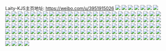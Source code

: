 Laity-KJS主页地址: https://weibo.com/u/3951915026 
![](https://wx4.sinaimg.cn/mw2000/eb8d7012ly1h9e4o6jf73j22sk340x6q.jpg) 
![](https://wx4.sinaimg.cn/mw2000/eb8d7012ly1h9e4o7ams2j22c0340u0x.jpg) 
![](https://wx4.sinaimg.cn/mw2000/eb8d7012ly1h9e4o9w4slj21s035s4qs.jpg) 
![](https://wx4.sinaimg.cn/mw2000/eb8d7012ly1h9e4o5ksarj22bz3401kz.jpg) 
![](https://wx4.sinaimg.cn/mw2000/eb8d7012ly1h9e4oat9wzj22c0340b2b.jpg) 
![](https://wx4.sinaimg.cn/mw2000/eb8d7012ly1h9e4oc9em9j23402c0kjn.jpg) 
![](https://wx4.sinaimg.cn/mw2000/eb8d7012ly1h9e4odak3zj22c03401kz.jpg) 
![](https://wx4.sinaimg.cn/mw2000/eb8d7012ly1h9e4ofc390j21s035sqv7.jpg) 
![](https://wx4.sinaimg.cn/mw2000/eb8d7012ly1h9e4ohl5eqj22c02c0kjm.jpg) 
![](https://wx4.sinaimg.cn/mw2000/eb8d7012ly1h93p8dh5hhj22c02c0kjm.jpg) 
![](https://wx4.sinaimg.cn/mw2000/eb8d7012ly1h93p8bpklbj235s300hdu.jpg) 
![](https://wx4.sinaimg.cn/mw2000/eb8d7012ly1h8l3qovniqj22c0340x6t.jpg) 
![](https://wx4.sinaimg.cn/mw2000/eb8d7012ly1h8l3qrnaugj22ch3404qs.jpg) 
![](https://wx4.sinaimg.cn/mw2000/eb8d7012ly1h8l3qs76t2j21bn1rjwxh.jpg) 
![](https://wx4.sinaimg.cn/mw2000/eb8d7012ly1h8l3qszka2j2340340x6q.jpg) 
![](https://wx4.sinaimg.cn/mw2000/eb8d7012ly1h8l3qmfgn8j23403404qr.jpg) 
![](https://wx4.sinaimg.cn/mw2000/eb8d7012ly1h8l3qtiusyj21qh1qhe81.jpg) 
![](https://wx4.sinaimg.cn/mw2000/eb8d7012ly1h7y170a6vqj223z22tu0x.jpg) 
![](https://wx4.sinaimg.cn/mw2000/eb8d7012ly1h7y171qiktj21qz2c0hdt.jpg) 
![](https://wx4.sinaimg.cn/mw2000/eb8d7012ly1h7y172u3ekj21li2eab29.jpg) 
![](https://wx4.sinaimg.cn/mw2000/eb8d7012ly1h7y1744fywj21sn2dqu0x.jpg) 
![](https://wx4.sinaimg.cn/mw2000/eb8d7012ly1h7y176untfj22c0340e84.jpg) 
![](https://wx4.sinaimg.cn/mw2000/eb8d7012ly1h7y16zkxb2j22fa2fa4qr.jpg) 
![](https://wx4.sinaimg.cn/mw2000/eb8d7012ly1h6z2nfse75j2340340qv7.jpg) 
![](https://wx4.sinaimg.cn/mw2000/eb8d7012ly1h6z2nnewywj23402c01l0.jpg) 
![](https://wx4.sinaimg.cn/mw2000/eb8d7012ly1h6z2nqj2h9j21v51rqkjl.jpg) 
![](https://wx4.sinaimg.cn/mw2000/eb8d7012ly1h6z2o3gmjfj22c02c0x6q.jpg) 
![](https://wx4.sinaimg.cn/mw2000/eb8d7012ly1h6z2odsyj4j22c03404qs.jpg) 
![](https://wx4.sinaimg.cn/mw2000/eb8d7012ly1h6z2n75wgvj234022nb2b.jpg) 
![](https://wx4.sinaimg.cn/mw2000/eb8d7012ly1h6z2om4tfaj2340340hdv.jpg) 
![](https://wx4.sinaimg.cn/mw2000/eb8d7012ly1h6z2opwr52j2296296npd.jpg) 
![](https://wx4.sinaimg.cn/mw2000/eb8d7012ly1h6z2ot9fodj221l21lkjl.jpg) 
![](https://wx4.sinaimg.cn/mw2000/eb8d7012ly1h6urx6fpn0j20u00u0ai2.jpg) 
![](https://wx4.sinaimg.cn/mw2000/eb8d7012ly1h6urx74fj1j20u00u0n47.jpg) 
![](https://wx4.sinaimg.cn/mw2000/eb8d7012ly1h6rz072g7mj20u00u0q6z.jpg) 
![](https://wx4.sinaimg.cn/mw2000/eb8d7012ly1h6rz083az3j20u0140dmb.jpg) 
![](https://wx4.sinaimg.cn/mw2000/eb8d7012ly1h6rz08n99rj20u00u076f.jpg) 
![](https://wx4.sinaimg.cn/mw2000/eb8d7012ly1h6rz09f4zoj20u0140qbj.jpg) 
![](https://wx4.sinaimg.cn/mw2000/eb8d7012ly1h6rz0acedqj20uh0u0485.jpg) 
![](https://wx4.sinaimg.cn/mw2000/eb8d7012ly1h6rz0azx8pj20u0140afi.jpg) 
![](https://wx4.sinaimg.cn/mw2000/eb8d7012ly1h6rz0c91k4j20u0140wo1.jpg) 
![](https://wx4.sinaimg.cn/mw2000/eb8d7012ly1h6rz0d770dj20u0140750.jpg) 
![](https://wx4.sinaimg.cn/mw2000/eb8d7012ly1h6rz0dw54rj20u0140dml.jpg) 
![](https://wx4.sinaimg.cn/mw2000/eb8d7012ly1h6mmpuyfkwj20u0140tao.jpg) 
![](https://wx4.sinaimg.cn/mw2000/eb8d7012ly1h6mmpv8aiuj20u0140gu3.jpg) 
![](https://wx4.sinaimg.cn/mw2000/eb8d7012ly1h6mmpvja1zj20u0140gtl.jpg) 
![](https://wx4.sinaimg.cn/mw2000/eb8d7012ly1h6mmpw05gfj20u0140qay.jpg) 
![](https://wx4.sinaimg.cn/mw2000/eb8d7012ly1h6mmpwd6pdj20u0140gri.jpg) 
![](https://wx4.sinaimg.cn/mw2000/eb8d7012ly1h6mmpwn3jbj20u00u0qa4.jpg) 
![](https://wx4.sinaimg.cn/mw2000/eb8d7012ly1h6mmpwxnq4j20u01400zh.jpg) 
![](https://wx4.sinaimg.cn/mw2000/eb8d7012ly1h6mmpx7fpmj20u014044q.jpg) 
![](https://wx4.sinaimg.cn/mw2000/eb8d7012ly1h6mmpxjm5pj20u0140wph.jpg) 
![](https://wx4.sinaimg.cn/mw2000/eb8d7012ly1h65n0d78haj234033y1l4.jpg) 
![](https://wx4.sinaimg.cn/mw2000/eb8d7012ly1h65n09exjpj21uq1uqe81.jpg) 
![](https://wx4.sinaimg.cn/mw2000/eb8d7012ly1h65n0eqpxoj22c02c0u0y.jpg) 
![](https://wx4.sinaimg.cn/mw2000/eb8d7012ly1h65n0fwqoqj23402c0u0y.jpg) 
![](https://wx4.sinaimg.cn/mw2000/eb8d7012ly1h56r03fkujj23402c01ky.jpg) 
![](https://wx4.sinaimg.cn/mw2000/eb8d7012ly1h56r04fggkj2340340hdu.jpg) 
![](https://wx4.sinaimg.cn/mw2000/eb8d7012ly1h56r05qzvpj22c03407wk.jpg) 
![](https://wx4.sinaimg.cn/mw2000/eb8d7012ly1h56r02ambnj20zo1bk7g9.jpg) 
![](https://wx4.sinaimg.cn/mw2000/eb8d7012ly1h4trjzxat4j20zo1bkh9d.jpg) 
![](https://wx4.sinaimg.cn/mw2000/eb8d7012ly1h4trk0jpa4j20zo1bknk2.jpg) 
![](https://wx4.sinaimg.cn/mw2000/eb8d7012ly1h4trjzas0wj20zo1bktx9.jpg) 
![](https://wx4.sinaimg.cn/mw2000/eb8d7012ly1h4trk1bifyj20zo1bk7rt.jpg) 
![](https://wx4.sinaimg.cn/mw2000/eb8d7012ly1h4k9yc3ypmj22c02c07wi.jpg) 
![](https://wx4.sinaimg.cn/mw2000/eb8d7012ly1h4k9yazuz3j23402c0qv6.jpg) 
![](https://wx4.sinaimg.cn/mw2000/eb8d7012ly1h1z2vrqiq9j20zo1bkb29.jpg) 
![](https://wx4.sinaimg.cn/mw2000/eb8d7012ly1h1z2vs95frj20zo1bkb29.jpg) 
![](https://wx4.sinaimg.cn/mw2000/eb8d7012ly1h1z2vt2opzj23402c0npf.jpg) 
![](https://wx4.sinaimg.cn/mw2000/eb8d7012ly1h1z2vw4u3ej22c1340e83.jpg) 
![](https://wx4.sinaimg.cn/mw2000/eb8d7012ly1h1z2vxvasvj22g0340npi.jpg) 
![](https://wx4.sinaimg.cn/mw2000/eb8d7012ly1h1z2vz1aczj22da35sx6q.jpg) 
![](https://wx4.sinaimg.cn/mw2000/eb8d7012ly1h1z2w03hadj21be1be4qp.jpg) 
![](https://wx4.sinaimg.cn/mw2000/eb8d7012ly1h1z2w11fjtj2256256njv.jpg) 
![](https://wx4.sinaimg.cn/mw2000/eb8d7012ly1h1z2vqhuj4j22c0340b2b.jpg) 
![](https://wx4.sinaimg.cn/mw2000/eb8d7012ly1h1ons95wyzj21bk0zoty0.jpg) 
![](https://wx4.sinaimg.cn/mw2000/eb8d7012ly1h1onsa5vwkj22c0340x6r.jpg) 
![](https://wx4.sinaimg.cn/mw2000/eb8d7012ly1h1ons823f3j22c0340npf.jpg) 
![](https://wx4.sinaimg.cn/mw2000/eb8d7012ly1h1onsbai8cj23402c0kjn.jpg) 
![](https://wx4.sinaimg.cn/mw2000/eb8d7012ly1h1onscfqalj21bk0zokiq.jpg) 
![](https://wx4.sinaimg.cn/mw2000/eb8d7012ly1h1onsd6sgkj22c033yx6q.jpg) 
![](https://wx4.sinaimg.cn/mw2000/eb8d7012ly1h1onsfwofmj22c033ynpe.jpg) 
![](https://wx4.sinaimg.cn/mw2000/eb8d7012ly1h1onsh434cj23402c01ky.jpg) 
![](https://wx4.sinaimg.cn/mw2000/eb8d7012ly1h1onsiafexj23402c07wi.jpg) 
![](https://wx4.sinaimg.cn/mw2000/eb8d7012ly1h1onselba4j23402c0e81.jpg) 
![](https://wx4.sinaimg.cn/mw2000/eb8d7012ly1h1onsjcbuoj22c0340kjm.jpg) 
![](https://wx4.sinaimg.cn/mw2000/eb8d7012ly1h1onskqycgj23402c0u10.jpg) 
![](https://wx4.sinaimg.cn/mw2000/eb8d7012ly1h1onsmcfrlj23402c0u10.jpg) 
![](https://wx4.sinaimg.cn/mw2000/eb8d7012ly1h1onsnqysij234033ykjo.jpg) 
![](https://wx4.sinaimg.cn/mw2000/eb8d7012ly1h1onsoxygdj2340340u0z.jpg) 
![](https://wx4.sinaimg.cn/mw2000/eb8d7012ly1h1onspwmtjj22c02c07wj.jpg) 
![](https://wx4.sinaimg.cn/mw2000/eb8d7012ly1h12hchmc71j20m20m2drk.jpg) 
![](https://wx4.sinaimg.cn/mw2000/eb8d7012ly1h12hci2o4zj20lc0lc47y.jpg) 
![](https://wx4.sinaimg.cn/mw2000/eb8d7012ly1h12hcj7n01j21z71z7hdv.jpg) 
![](https://wx4.sinaimg.cn/mw2000/eb8d7012ly1h12hcl21a7j23402c0b2d.jpg) 
![](https://wx4.sinaimg.cn/mw2000/eb8d7012ly1h12hcmtwraj23402c0nph.jpg) 
![](https://wx4.sinaimg.cn/mw2000/eb8d7012ly1h12hcob6aoj22c02c04qs.jpg) 
![](https://wx4.sinaimg.cn/mw2000/eb8d7012ly1h0k127b7euj20zo1bkwu6.jpg) 
![](https://wx4.sinaimg.cn/mw2000/eb8d7012ly1h0k127j9wkj20zo1bkqef.jpg) 
![](https://wx4.sinaimg.cn/mw2000/eb8d7012ly1h07l9tyvpej22c02c0u0y.jpg) 
![](https://wx4.sinaimg.cn/mw2000/eb8d7012ly1h07l9t5uxvj21um1umhdt.jpg) 
![](https://wx4.sinaimg.cn/mw2000/eb8d7012ly1h07l9uc1yaj20zo1bkhc0.jpg) 
![](https://wx4.sinaimg.cn/mw2000/eb8d7012ly1h07l9uvhacj21d61tk1kx.jpg) 
![](https://wx4.sinaimg.cn/mw2000/eb8d7012ly1gzq5rcfhohj23402c0qv7.jpg) 
![](https://wx4.sinaimg.cn/mw2000/eb8d7012ly1gzq5re3a9jj23402c07wl.jpg) 
![](https://wx4.sinaimg.cn/mw2000/eb8d7012ly1gzq5rfi9wlj23402c0e83.jpg) 
![](https://wx4.sinaimg.cn/mw2000/eb8d7012ly1gzq5rgs3v1j233x28akjo.jpg) 
![](https://wx4.sinaimg.cn/mw2000/eb8d7012ly1gzq5rhw8htj22c02c0b2b.jpg) 
![](https://wx4.sinaimg.cn/mw2000/eb8d7012ly1gzq5rj1n52j22c02bzu0y.jpg) 
![](https://wx4.sinaimg.cn/mw2000/eb8d7012ly1gzgtc59izgj20zo1bkk5i.jpg) 
![](https://wx4.sinaimg.cn/mw2000/eb8d7012ly1gz1n6hqan5j23402c0x6s.jpg) 
![](https://wx4.sinaimg.cn/mw2000/eb8d7012ly1gz1n6j85ogj23402c01l1.jpg) 
![](https://wx4.sinaimg.cn/mw2000/eb8d7012ly1gz1n6l208uj23402c0kjo.jpg) 
![](https://wx4.sinaimg.cn/mw2000/eb8d7012ly1gz1n6mdz82j22c0340npg.jpg) 
![](https://wx4.sinaimg.cn/mw2000/eb8d7012ly1gyq79hgvguj22c0340hdv.jpg) 
![](https://wx4.sinaimg.cn/mw2000/eb8d7012ly1gyq79fhe73j23402c0qv7.jpg) 
![](https://wx4.sinaimg.cn/mw2000/eb8d7012ly1gyq79jqb10j23402c0qv8.jpg) 
![](https://wx4.sinaimg.cn/mw2000/eb8d7012ly1gyq79kpqdwj23402c0u0y.jpg) 
![](https://wx4.sinaimg.cn/mw2000/eb8d7012ly1gyq79ln6hcj22c02c0qv6.jpg) 
![](https://wx4.sinaimg.cn/mw2000/eb8d7012ly1gyq79mu8wkj22c02c07wi.jpg) 
![](https://wx4.sinaimg.cn/mw2000/eb8d7012ly1gyoz3ianfbj20zo1bk4qp.jpg) 
![](https://wx4.sinaimg.cn/mw2000/eb8d7012ly1gyoz3isz8mj20zo1bk4qp.jpg) 
![](https://wx4.sinaimg.cn/mw2000/eb8d7012ly1gy329heterj20zo1bku0e.jpg) 
![](https://wx4.sinaimg.cn/mw2000/eb8d7012ly1gy329gy5k4j20zo1bknnk.jpg) 
![](https://wx4.sinaimg.cn/mw2000/eb8d7012ly1gxxaxti12ij20zo1bk1du.jpg) 
![](https://wx4.sinaimg.cn/mw2000/eb8d7012ly1gxxaxtqcphj20zo1bknbp.jpg) 
![](https://wx4.sinaimg.cn/mw2000/eb8d7012ly1gxxaxt6tkgj20zo1bkh12.jpg) 
![](https://wx4.sinaimg.cn/mw2000/eb8d7012ly1gxp7b8zbhyj23402c01l1.jpg) 
![](https://wx4.sinaimg.cn/mw2000/eb8d7012ly1gxp7b9pucqj22c02c0kjl.jpg) 
![](https://wx4.sinaimg.cn/mw2000/eb8d7012ly1gxp7ba9h0bj21bk0zottf.jpg) 
![](https://wx4.sinaimg.cn/mw2000/eb8d7012ly1gxp7baxdz3j21bk0zoe40.jpg) 
![](https://wx4.sinaimg.cn/mw2000/eb8d7012ly1gxp7bbqsj6j23402c0e83.jpg) 
![](https://wx4.sinaimg.cn/mw2000/eb8d7012ly1gxp7bd4770j23402c0npg.jpg) 
![](https://wx4.sinaimg.cn/mw2000/eb8d7012ly1gxp7behr9hj22c0340u11.jpg) 
![](https://wx4.sinaimg.cn/mw2000/eb8d7012ly1gxp7bfdfyij22c02c0hdu.jpg) 
![](https://wx4.sinaimg.cn/mw2000/eb8d7012ly1gxp7b7kfv5j22c0340nph.jpg) 
